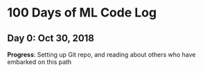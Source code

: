 # 100 Days of ML Code Log

## Day 0: Oct 30, 2018 

**Progress**: Setting up Git repo, and reading about others who have embarked on this path

